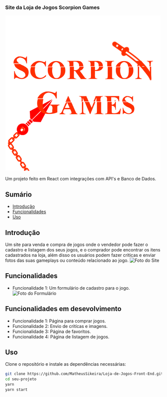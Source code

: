 ### Site da Loja de Jogos Scorpion Games

![Banner do Projeto](./Scorpion-Games/src/assets/ScorpionGames.png)

Um projeto feito em React com integrações com API's e Banco de Dados.

## Sumário

- [Introdução](#introdução)
- [Funcionalidades](#funcionalidades)
- [Uso](#uso)

## Introdução

Um site para venda e compra de jogos onde o vendedor pode fazer o cadastro e listagem dos seus jogos, e o comprador pode encontrar os itens cadastrados na loja, além disso os usuários podem fazer criticas e enviar fotos das suas gameplays ou conteúdo relacionado ao jogo.
![Foto do Site](./Loja-de-Jogos-Front-End/Scorpion-Games/src/assets/scre1.png)

## Funcionalidades

- Funcionalidade 1: Um formulário de cadastro para o jogo.
![Foto do Formulário](./Loja-de-Jogos-Front-End/Scorpion-Games/src/assets/scre2.png)

## Funcionalidades em desevolvimento
- Funcionalidade 1: Página para comprar jogos.
- Funcionalidade 2: Envio de critícas e imagens.
- Funcionalidade 3: Página de favoritos.
- Funcionalidade 4: Página de listagem de jogos.

## Uso

Clone o repositório e instale as dependências necessárias:

```bash
git clone https://github.com/MatheusSikeira/Loja-de-Jogos-Front-End.git
cd seu-projeto
yarn
yarn start

